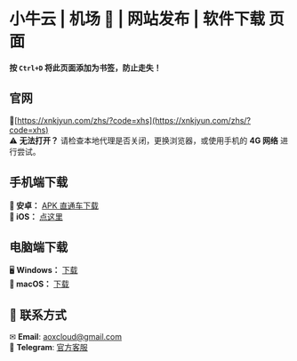 
# 小牛云 | 机场 🚀 | 网站发布 | 软件下载 页面  
**按 `Ctrl+D` 将此页面添加为书签，防止走失！**  

## 官网  
🔗[https://xnkjyun.com/zhs/?code=xhs](https://xnkjyun.com/zhs/?code=xhs)  
⚠ **无法打开？** 请检查本地代理是否关闭，更换浏览器，或使用手机的 **4G 网络** 进行尝试。  

## 手机端下载

**📲 安卓：** [APK 直通车下载](https://xnkjyun.com/zhs/?code=xhs)  
**🍏 iOS：** [点这里](https://xnkjyun.com/zhs/?code=xhs)

## 电脑端下载

🖥 **Windows：** [下载](https://xnkjyun.com/zhs/?code=xhs)  
**🍎 macOS：** [下载](https://xnkjyun.com/zhs/?code=xhs)

## 📩 联系方式  

✉ **Email**: [aoxcloud@gmail.com](mailto:aoxcloud@gmail.com)  
💬 **Telegram**: [官方客服](https://t.me/AoxvpnVIP)
